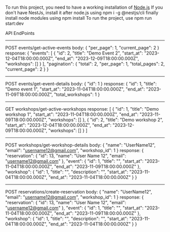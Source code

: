 To run this project, you need to have a working installation of [Node.js](https://nodejs.org/en/)
If you don't have NestJs, install it after node.js using npm i -g @nestjs/cli
finally install node modules using npm install
To run the project, use npm run start:dev


API EndPoints

------------------------------------------------------------------------------------------------------------

POST events/get-active-events
body:
{
    "per_page": 1,
    "current_page": 2
}
response:
{
    "events": [
        {
            "id": 2,
            "title": "Demo Event 2",
            "start_at": "2023-12-04T18:00:00.000Z",
            "end_at": "2023-12-09T18:00:00.000Z",
            "workshops": []
        }
    ],
    "pagination": {
        "total": 2,
        "per_page": 1,
        "total_pages": 2,
        "current_page": 2
    }
}

------------------------------------------------------------------------------------------------------------

POST events/get-event-details
body:
{
    "id": 1
}
response:
{
    "id": 1,
    "title": "Demo event 1",
    "start_at": "2023-11-04T18:00:00.000Z",
    "end_at": "2023-11-09T18:00:00.000Z",
    "total_workshops": 1
}

------------------------------------------------------------------------------------------------------------

GET workshops/get-active-workshops
response:
[
    {
        "id": 1,
        "title": "Demo workshop 1",
        "start_at": "2023-11-04T18:00:00.000Z",
        "end_at": "2023-11-09T18:00:00.000Z",
        "workshops": []
    },
    {
        "id": 2,
        "title": "Demo workshop 2",
        "start_at": "2023-12-04T18:00:00.000Z",
        "end_at": "2023-12-09T18:00:00.000Z",
        "workshops": []
    }
]

------------------------------------------------------------------------------------------------------------

POST workshops/get-workshop-details
body: 
{
    "name": "UserName12",
    "email": "username12@gmail.com",
    "workshop_id": 1
}
response:
{
    "reservation": {
        "id": 13,
        "name": "User Name 12",
        "email": "username12@gmail.com"
    },
    "event": {
        "id": 1,
        "title": "",
        "start_at": "2023-11-04T18:00:00.000Z",
        "end_at": "2023-11-09T18:00:00.000Z"
    },
    "workshop": {
        "id": 1,
        "title": "",
        "description": "",
        "start_at": "2023-11-04T18:00:00.000Z",
        "end_at": "2023-11-04T18:00:00.000Z"
    }
}

------------------------------------------------------------------------------------------------------------

POST reservations/create-reservation
body: 
{
    "name": "UserName12",
    "email": "username12@gmail.com",
    "workshop_id": 1
}
response:
{
    "reservation": {
        "id": 13,
        "name": "User Name 12",
        "email": "username12@gmail.com"
    },
    "event": {
        "id": 1,
        "title": "",
        "start_at": "2023-11-04T18:00:00.000Z",
        "end_at": "2023-11-09T18:00:00.000Z"
    },
    "workshop": {
        "id": 1,
        "title": "",
        "description": "",
        "start_at": "2023-11-04T18:00:00.000Z",
        "end_at": "2023-11-04T18:00:00.000Z"
    }
}
